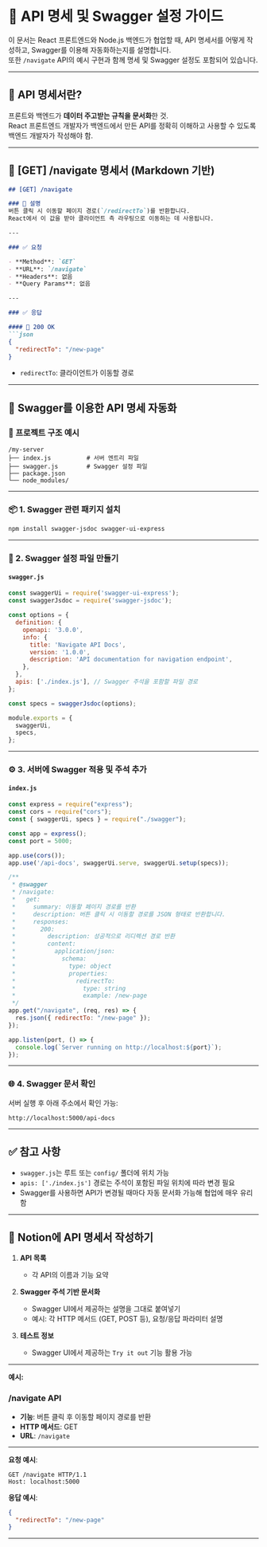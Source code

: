 # 📘 API 명세 및 Swagger 설정 가이드

이 문서는 React 프론트엔드와 Node.js 백엔드가 협업할 때, API 명세서를 어떻게 작성하고, Swagger를 이용해 자동화하는지를 설명합니다.  
또한 `/navigate` API의 예시 구현과 함께 명세 및 Swagger 설정도 포함되어 있습니다.

---

## 🧩 API 명세서란?

프론트와 백엔드가 **데이터 주고받는 규칙을 문서화**한 것.  
React 프론트엔드 개발자가 백엔드에서 만든 API를 정확히 이해하고 사용할 수 있도록 백엔드 개발자가 작성해야 함.

---

## 🧾 [GET] /navigate 명세서 (Markdown 기반)

```markdown
## [GET] /navigate

### 📌 설명
버튼 클릭 시 이동할 페이지 경로(`/redirectTo`)를 반환합니다.  
React에서 이 값을 받아 클라이언트 측 라우팅으로 이동하는 데 사용됩니다.

---

### ✅ 요청

- **Method**: `GET`
- **URL**: `/navigate`
- **Headers**: 없음
- **Query Params**: 없음

---

### ✅ 응답

#### 📗 200 OK
```json
{
  "redirectTo": "/new-page"
}
```

- `redirectTo`: 클라이언트가 이동할 경로

---

## 🔧 Swagger를 이용한 API 명세 자동화

### 📁 프로젝트 구조 예시

```
/my-server
├── index.js          # 서버 엔트리 파일
├── swagger.js        # Swagger 설정 파일
├── package.json
└── node_modules/
```

---

### 📦 1. Swagger 관련 패키지 설치

```bash
npm install swagger-jsdoc swagger-ui-express
```

---

### 🧾 2. Swagger 설정 파일 만들기

#### `swagger.js`
```js
const swaggerUi = require('swagger-ui-express');
const swaggerJsdoc = require('swagger-jsdoc');

const options = {
  definition: {
    openapi: '3.0.0',
    info: {
      title: 'Navigate API Docs',
      version: '1.0.0',
      description: 'API documentation for navigation endpoint',
    },
  },
  apis: ['./index.js'], // Swagger 주석을 포함할 파일 경로
};

const specs = swaggerJsdoc(options);

module.exports = {
  swaggerUi,
  specs,
};
```

---

### ⚙️ 3. 서버에 Swagger 적용 및 주석 추가

#### `index.js`
```js
const express = require("express");
const cors = require("cors");
const { swaggerUi, specs } = require("./swagger");

const app = express();
const port = 5000;

app.use(cors());
app.use('/api-docs', swaggerUi.serve, swaggerUi.setup(specs));

/**
 * @swagger
 * /navigate:
 *   get:
 *     summary: 이동할 페이지 경로를 반환
 *     description: 버튼 클릭 시 이동할 경로를 JSON 형태로 반환합니다.
 *     responses:
 *       200:
 *         description: 성공적으로 리디렉션 경로 반환
 *         content:
 *           application/json:
 *             schema:
 *               type: object
 *               properties:
 *                 redirectTo:
 *                   type: string
 *                   example: /new-page
 */
app.get("/navigate", (req, res) => {
  res.json({ redirectTo: "/new-page" });
});

app.listen(port, () => {
  console.log(`Server running on http://localhost:${port}`);
});
```

---

### 🌐 4. Swagger 문서 확인

서버 실행 후 아래 주소에서 확인 가능:

```
http://localhost:5000/api-docs
```

---

## ✅ 참고 사항

- `swagger.js`는 루트 또는 `config/` 폴더에 위치 가능
- `apis: ['./index.js']` 경로는 주석이 포함된 파일 위치에 따라 변경 필요
- Swagger를 사용하면 API가 변경될 때마다 자동 문서화 가능해 협업에 매우 유리함

---

## 📑 Notion에 API 명세서 작성하기

1. **API 목록**  
   - 각 API의 이름과 기능 요약

2. **Swagger 주석 기반 문서화**  
   - Swagger UI에서 제공하는 설명을 그대로 붙여넣기
   - 예시: 각 HTTP 메서드 (GET, POST 등), 요청/응답 파라미터 설명

3. **테스트 정보**  
   - Swagger UI에서 제공하는 `Try it out` 기능 활용 가능

---

**예시:**

### /navigate API

- **기능**: 버튼 클릭 후 이동할 페이지 경로를 반환
- **HTTP 메서드**: GET
- **URL**: `/navigate`

---

**요청 예시**:
```http
GET /navigate HTTP/1.1
Host: localhost:5000
```

**응답 예시**:
```json
{
  "redirectTo": "/new-page"
}
```

---